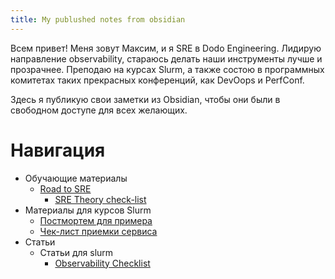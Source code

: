 ```yaml
---
title: My publushed notes from obsidian
---
```

Всем привет! Меня зовут Максим, и я SRE в Dodo Engineering. Лидирую направление observability, стараюсь делать наши инструменты лучше и прозрачнее. Преподаю на курсах Slurm, а также состою в программных комитетах таких прекрасных конференций, как DevOops и PerfConf.

Здесь я публикую свои заметки из Obsidian, чтобы они были в свободном доступе для всех желающих.

# Навигация
- Обучающие материалы
  - [Road to SRE](<./Road to SRE.md>)
    - [SRE Theory check-list](<.SRE Theory check-list.md>)
- Материалы для курсов Slurm
  - [Постмортем для примера](</source/content/Блокировки Media CDN на anti-ddos провайдере при миграции на Yandex CDN.md>)
  - [Чек-лист приемки сервиса](<./Чек-лист приемки сервиса.md>)
- Статьи
  - Статьи для slurm
    - [Observability Checklist](<Observability Checklist. От железа до приложений или как не остаться слепым в продакшене.md>)

